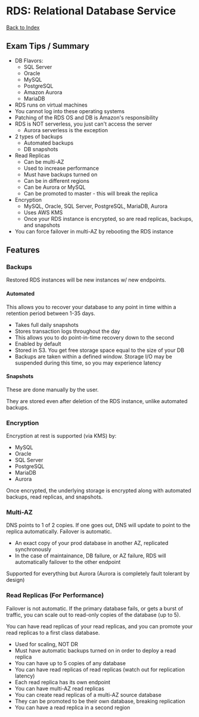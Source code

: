 # RDS: Relational Database Service

[Back to Index](../../README.md)

## Exam Tips / Summary

- DB Flavors:
    - SQL Server
    - Oracle
    - MySQL
    - PostgreSQL
    - Amazon Aurora
    - MariaDB
- RDS runs on virtual machines
- You cannot log into these operating systems
- Patching of the RDS OS and DB is Amazon's responsibility
- RDS is NOT serverless, you just can't access the server
    - Aurora serverless is the exception
- 2 types of backups
    - Automated backups
    - DB snapshots
- Read Replicas
    - Can be multi-AZ
    - Used to increase performance
    - Must have backups turned on
    - Can be in different regions
    - Can be Aurora or MySQL
    - Can be promoted to master - this will break the replica
- Encryption
    - MySQL, Oracle, SQL Server, PostgreSQL, MariaDB, Aurora
    - Uses AWS KMS
    - Once your RDS instance is encrypted, so are read replicas, backups, and snapshots
- You can force failover in multi-AZ by rebooting the RDS instance

## Features

### Backups

Restored RDS instances will be new instances w/ new endpoints.

#### Automated

This allows you to recover your database to any point in time within a retention period between 1-35 days.

- Takes full daily snapshots
- Stores transaction logs throughout the day
- This allows you to do point-in-time recovery down to the second
- Enabled by default
- Stored in S3. You get free storage space equal to the size of your DB
- Backups are taken within a defined window. Storage I/O may be suspended during this time, so you may experience latency

#### Snapshots

These are done manually by the user.

They are stored even after deletion of the RDS instance, unlike automated backups.

### Encryption

Encryption at rest is supported (via KMS) by:
- MySQL
- Oracle
- SQL Server
- PostgreSQL
- MariaDB
- Aurora

Once encrypted, the underlying storage is encrypted along with automated backups, read replicas, and snapshots.

### Multi-AZ

DNS points to 1 of 2 copies. If one goes out, DNS will update to point to the replica automatically. Failover is automatic.

- An exact copy of your prod database in another AZ, replicated synchronously
- In the case of maintainance, DB failure, or AZ failure, RDS will automatically failover to the other endpoint

Supported for everything but Aurora (Aurora is completely fault tolerant by design)

### Read Replicas (For Performance)

Failover is not automatic. If the primary database fails, or gets a burst of traffic, you can scale out to read-only copies of the database (up to 5).

You can have read replicas of your read replicas, and you can promote your read replicas to a first class database.

- Used for scaling, NOT DR
- Must have automatic backups turned on in order to deploy a read replica
- You can have up to 5 copies of any database
- You can have read replicas of read replicas (watch out for replication latency)
- Each read replica has its own endpoint
- You can have multi-AZ read replicas
- You can create read replicas of a multi-AZ source database
- They can be promoted to be their own database, breaking replication
- You can have a read replica in a second region